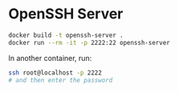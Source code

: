 # OpenSSH Server

```sh
docker build -t openssh-server .
docker run --rm -it -p 2222:22 openssh-server
```

In another container, run:

```sh
ssh root@localhost -p 2222
# and then enter the password
```
